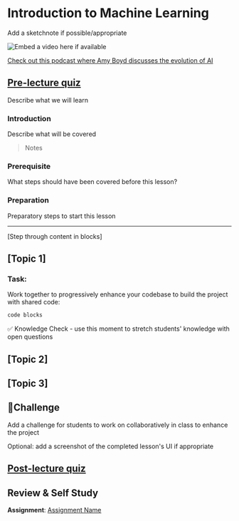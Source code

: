 # Introduction to Machine Learning

Add a sketchnote if possible/appropriate

![Embed a video here if available](video-url)

[Check out this podcast where Amy Boyd discusses the evolution of AI](http://runasradio.com/Shows/Show/739)

## [Pre-lecture quiz](https://jolly-sea-0a877260f.azurestaticapps.net/quiz/3/)

Describe what we will learn

### Introduction

Describe what will be covered

> Notes

### Prerequisite

What steps should have been covered before this lesson?

### Preparation

Preparatory steps to start this lesson

---

[Step through content in blocks]

## [Topic 1]

### Task:

Work together to progressively enhance your codebase to build the project with shared code:

```html
code blocks
```

✅ Knowledge Check - use this moment to stretch students' knowledge with open questions

## [Topic 2]

## [Topic 3]

## 🚀Challenge

Add a challenge for students to work on collaboratively in class to enhance the project

Optional: add a screenshot of the completed lesson's UI if appropriate

## [Post-lecture quiz](https://jolly-sea-0a877260f.azurestaticapps.net/quiz/4/)

## Review & Self Study

**Assignment**: [Assignment Name](assignment.md)
